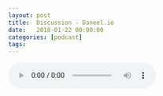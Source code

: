 ```yaml
---
layout: post
title:  Discussion - Daneel.io
date:   2018-01-22 00:00:00
categories: [podcast]
tags:
---
```

<audio src='http://feeds.soundcloud.com/stream/388233305-la-bulle-crypto-discussion-daneelio.mp3' autoplay='false' controls='true' />

Discussion - Daneel.io
Discussion Avec Joseph Bedminster et Fabien Ducoudray autour de l'ICO de Daneel.io qui va démarrer le 29 Janvier. Joseph est CEO et fondateur de Daneel et Fabien et Community manager pour la France pour Daneel.

Découvrez le projet Daneel: https://daneel.io/

Des questions à propos de l’épisode ? On a dit une bêtise ? Envie de partager et d’échanger ? Rejoins nous sur notre communauté Telegram (t.me/joinchat/BPCby0LDFPYTUhYNDlILVg) ou par Twitter @labullecrypto.

Youtube goo.gl/X4q3gt
Twitter twitter.com/labullecrypto 
RSS feeds.feedburner.com/labullecrypto
Telegram t.me/joinchat/BPCby0LDFPYTUhYNDlILVg
Soundcloud @la-bulle-crypto
iTunes itunes.apple.com/fr/podcast/la-bulle/id1281121446
Discord discord.gg/kXQM7NY

Soutenez le podcast:
BTC: 1F8mSBpdVSYbW7S5w5zaFRtPkJGAjneFVN
LTC: LgKsmiwozmhH4XixzP9iUzHR3DBGtCuo7F
ETH (et autres tokens): 0xe390d66441D0144fd54bd82Bff96B94E7620196f
